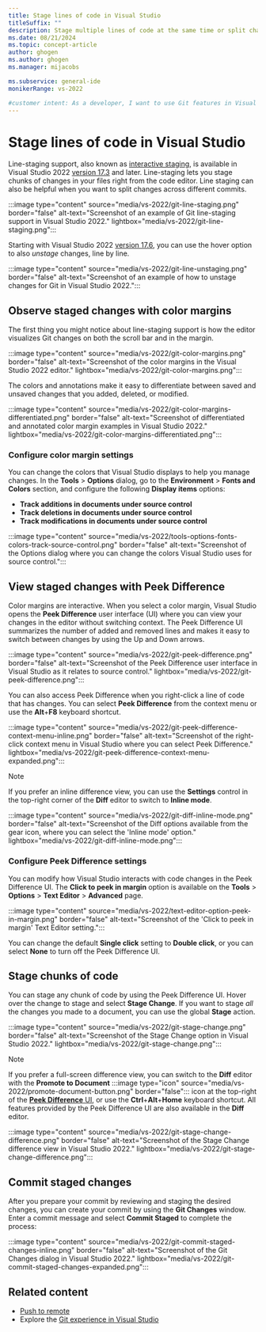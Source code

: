 ```yaml
---
title: Stage lines of code in Visual Studio
titleSuffix: ""
description: Stage multiple lines of code at the same time or split changes across different commits by using Git from directly within Visual Studio.
ms.date: 08/21/2024
ms.topic: concept-article
author: ghogen
ms.author: ghogen
ms.manager: mijacobs

ms.subservice: general-ide
monikerRange: vs-2022

#customer intent: As a developer, I want to use Git features in Visual Studio so I can stage multiple lines of code at the same time or split changes across different commits. 
---
```


# Stage lines of code in Visual Studio

Line-staging support, also known as [interactive staging](https://git-scm.com/book/en/v2/Git-Tools-Interactive-Staging), is available in Visual Studio 2022 [version 17.3](/visualstudio/releases/2022/release-notes-v17.3) and later. Line-staging lets you stage chunks of changes in your files right from the code editor. Line staging can also be helpful when you want to split changes across different commits.

:::image type="content" source="media/vs-2022/git-line-staging.png" border="false" alt-text="Screenshot of an example of Git line-staging support in Visual Studio 2022." lightbox="media/vs-2022/git-line-staging.png":::

Starting with Visual Studio 2022 [version 17.6](/visualstudio/releases/2022/release-notes-v17.6), you can use the hover option to also *unstage* changes, line by line.

:::image type="content" source="media/vs-2022/git-line-unstaging.png" border="false" alt-text="Screenshot of an example of how to unstage changes for Git in Visual Studio 2022.":::

## Observe staged changes with color margins

The first thing you might notice about line-staging support is how the editor visualizes Git changes on both the scroll bar and in the margin.

:::image type="content" source="media/vs-2022/git-color-margins.png" border="false" alt-text="Screenshot of the color margins in the Visual Studio 2022 editor." lightbox="media/vs-2022/git-color-margins.png":::

The colors and annotations make it easy to differentiate between saved and unsaved changes that you added, deleted, or modified.

:::image type="content" source="media/vs-2022/git-color-margins-differentiated.png" border="false" alt-text="Screenshot of differentiated and annotated color margin examples in Visual Studio 2022." lightbox="media/vs-2022/git-color-margins-differentiated.png":::

### Configure color margin settings

You can change the colors that Visual Studio displays to help you manage changes. In the **Tools** > **Options** dialog, go to the **Environment** > **Fonts and Colors** section, and configure the following **Display items** options:

- **Track additions in documents under source control**
- **Track deletions in documents under source control**
- **Track modifications in documents under source control**

:::image type="content" source="media/vs-2022/tools-options-fonts-colors-track-source-control.png" border="false" alt-text="Screenshot of the Options dialog where you can change the colors Visual Studio uses for source control.":::

## View staged changes with Peek Difference 

Color margins are interactive. When you select a color margin, Visual Studio opens the **Peek Difference** user interface (UI) where you can view your changes in the editor without switching context. The Peek Difference UI summarizes the number of added and removed lines and makes it easy to switch between changes by using the Up and Down arrows.

:::image type="content" source="media/vs-2022/git-peek-difference.png" border="false" alt-text="Screenshot of the Peek Difference user interface in Visual Studio as it relates to source control." lightbox="media/vs-2022/git-peek-difference.png":::

You can also access Peek Difference when you right-click a line of code that has changes. You can select **Peek Difference** from the context menu or use the **Alt**+**F8** keyboard shortcut.

:::image type="content" source="media/vs-2022/git-peek-difference-context-menu-inline.png" border="false" alt-text="Screenshot of the right-click context menu in Visual Studio where you can select Peek Difference." lightbox="media/vs-2022/git-peek-difference-context-menu-expanded.png":::

> [!NOTE]
> If you prefer an inline difference view, you can use the **Settings** control in the top-right corner of the **Diff** editor to switch to **Inline mode**.
>
> :::image type="content" source="media/vs-2022/git-diff-inline-mode.png" border="false" alt-text="Screenshot of the Diff options available from the gear icon, where you can select the 'Inline mode' option." lightbox="media/vs-2022/git-diff-inline-mode.png":::

### Configure Peek Difference settings

You can modify how Visual Studio interacts with code changes in the Peek Difference UI. The **Click to peek in margin** option is available on the **Tools** > **Options** > **Text Editor** > **Advanced** page.

:::image type="content" source="media/vs-2022/text-editor-option-peek-in-margin.png" border="false" alt-text="Screenshot of the 'Click to peek in margin' Text Editor setting.":::

You can change the default **Single click** setting to **Double click**, or you can select **None** to turn off the Peek Difference UI.

## Stage chunks of code

You can stage any chunk of code by using the Peek Difference UI. Hover over the change to stage and select **Stage Change**. If you want to stage *all* the changes you made to a document, you can use the global **Stage** action.

:::image type="content" source="media/vs-2022/git-stage-change.png" border="false" alt-text="Screenshot of the Stage Change option in Visual Studio 2022." lightbox="media/vs-2022/git-stage-change.png":::

> [!NOTE]
> If you prefer a full-screen difference view, you can switch to the **Diff** editor with the **Promote to Document** :::image type="icon" source="media/vs-2022/promote-document-button.png" border="false"::: icon at the top-right of the [**Peek Difference** UI](#peek-difference-support), or use the **Ctrl**+**Alt**+**Home** keyboard shortcut. All features provided by the Peek Difference UI are also available in the **Diff** editor.
> 
> :::image type="content" source="media/vs-2022/git-stage-change-difference.png" border="false" alt-text="Screenshot of the Stage Change difference view in Visual Studio 2022." lightbox="media/vs-2022/git-stage-change-difference.png":::

## Commit staged changes

After you prepare your commit by reviewing and staging the desired changes, you can create your commit by using the **Git Changes** window. Enter a commit message and select **Commit Staged** to complete the process:

:::image type="content" source="media/vs-2022/git-commit-staged-changes-inline.png" border="false" alt-text="Screenshot of the Git Changes dialog in Visual Studio 2022." lightbox="media/vs-2022/git-commit-staged-changes-expanded.png":::

## Related content

- [Push to remote](git-push-remote.md)
- Explore the [Git experience in Visual Studio](git-with-visual-studio.md)
